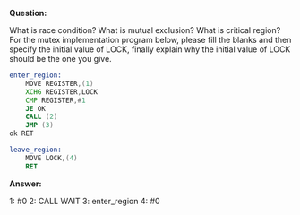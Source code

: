 **Question:**

What is race condition? 
What is mutual exclusion? 
What  is critical region? 
For the mutex implementation program below, 
please fill the blanks and then specify the initial value of LOCK, 
finally explain why the initial value of LOCK should be the one you give.

```asm
enter_region:
    MOVE REGISTER,(1)
    XCHG REGISTER,LOCK
    CMP REGISTER,#1
    JE OK
    CALL (2)
    JMP (3)
ok RET

leave_region:
    MOVE LOCK,(4)
    RET
```

**Answer:**

1: #0
2: CALL WAIT
3: enter_region
4: #0